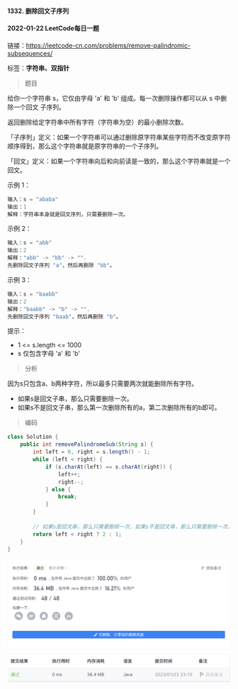 #### 1332. 删除回文子序列

#### 2022-01-22 LeetCode每日一题

链接：https://leetcode-cn.com/problems/remove-palindromic-subsequences/

标签：**字符串、双指针**

> 题目

给你一个字符串 s，它仅由字母 'a' 和 'b' 组成。每一次删除操作都可以从 s 中删除一个回文 子序列。

返回删除给定字符串中所有字符（字符串为空）的最小删除次数。

「子序列」定义：如果一个字符串可以通过删除原字符串某些字符而不改变原字符顺序得到，那么这个字符串就是原字符串的一个子序列。

「回文」定义：如果一个字符串向后和向前读是一致的，那么这个字符串就是一个回文。

示例 1：

```java
输入：s = "ababa"
输出：1
解释：字符串本身就是回文序列，只需要删除一次。
```

示例 2：

```java
输入：s = "abb"
输出：2
解释："abb" -> "bb" -> "". 
先删除回文子序列 "a"，然后再删除 "bb"。
```

示例 3：

```java
输入：s = "baabb"
输出：2
解释："baabb" -> "b" -> "". 
先删除回文子序列 "baab"，然后再删除 "b"。
```


提示：

- 1 <= s.length <= 1000
- s 仅包含字母 'a'  和 'b'

> 分析

因为s只包含a、b两种字符，所以最多只需要两次就能删除所有字符。

- 如果s是回文子串，那么只需要删除一次。
- 如果s不是回文子串，那么第一次删除所有的a，第二次删除所有的b即可。

> 编码

```java
class Solution {
    public int removePalindromeSub(String s) {
        int left = 0, right = s.length() - 1;
        while (left < right) {
            if (s.charAt(left) == s.charAt(right)) {
                left++;
                right--;
            } else {
                break;
            }
        }

        // 如果s是回文串，那么只需要删除一次，如果s不是回文串，那么只需要删除一次，第一次全部删除a，第二次全部删除b
        return left < right ? 2 : 1;
    }
}
```

![image-20220122231634494](1332.删除回文子序列.assets/image-20220122231634494-2864595.png)